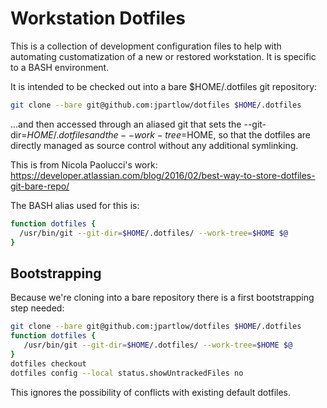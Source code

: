 # Workstation Dotfiles

This is a collection of development configuration files to help with automating
customatization of a new or restored workstation.  It is specific to a BASH
environment.

It is intended to be checked out into a bare $HOME/.dotfiles git repository:

```bash
git clone --bare git@github.com:jpartlow/dotfiles $HOME/.dotfiles
```

...and then accessed through an aliased git that sets the --git-dir=$HOME/.dotfiles
and the --work-tree=$HOME, so that the dotfiles are directly managed as source
control without any additional symlinking.

This is from Nicola Paolucci's work:
https://developer.atlassian.com/blog/2016/02/best-way-to-store-dotfiles-git-bare-repo/

The BASH alias used for this is:

```bash
function dotfiles {
  /usr/bin/git --git-dir=$HOME/.dotfiles/ --work-tree=$HOME $@
}
```

## Bootstrapping

Because we're cloning into a bare repository there is a first bootstrapping
step needed:

```bash
git clone --bare git@github.com:jpartlow/dotfiles $HOME/.dotfiles
function dotfiles {
   /usr/bin/git --git-dir=$HOME/.dotfiles/ --work-tree=$HOME $@
}
dotfiles checkout
dotfiles config --local status.showUntrackedFiles no
```

This ignores the possibility of conflicts with existing default dotfiles.
